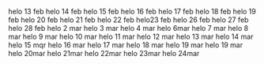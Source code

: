 helo 13 feb
helo 14 feb
helo 15 feb
helo 16 feb
helo 17 feb
helo 18 feb
helo 19 feb
helo 20 feb
helo 21 feb
helo 22 feb
helo23 feb
helo 26 feb
helo 27 feb
helo 28 feb
helo 2 mar
helo 3 mar
helo 4 mar
helo 6mar
helo 7 mar
helo 8 mar
helo 9 mar
helo 10 mar
helo 11 mar
helo 12 mar
helo 13 mar
helo 14 mar
helo 15 mqr
helo 16 mar
helo 17 mar
helo 18 mar
helo 19 mar
helo 19 mar
helo 20mar
helo 21mar
helo 22mar
helo 23mar
helo 24mar
